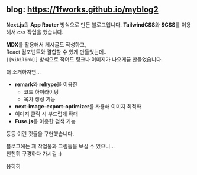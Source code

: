 ## blog: https://1fworks.github.io/myblog2

**Next.js**의 **App Router** 방식으로 만든 블로그입니다.
**TailwindCSS**와 **SCSS**를 이용해서 css 작업을 했습니다.

**MDX**를 활용해서 게시글도 작성하고,  
React 컴포넌트와 결합할 수 있게 만들었는데..  
`[[Wikilink]]` 방식으로 적어도 링크나 이미지가 나오게끔 만들었습니다.

더 소개하자면...

- **remark**와 **rehype**을 이용한
	- 코드 하이라이팅
	- 목차 생성 기능
- **next-image-export-optimizer**를 사용해 이미지 최적화
- 이미지 클릭 시 부드럽게 확대
- **Fuse.js**를 이용한 검색 기능

등등 이런 것들을 구현했습니다.

블로그에는 제 작업물과 그림들을 보실 수 있으니...  
천천히 구경하다 가시길 :)

웅히히